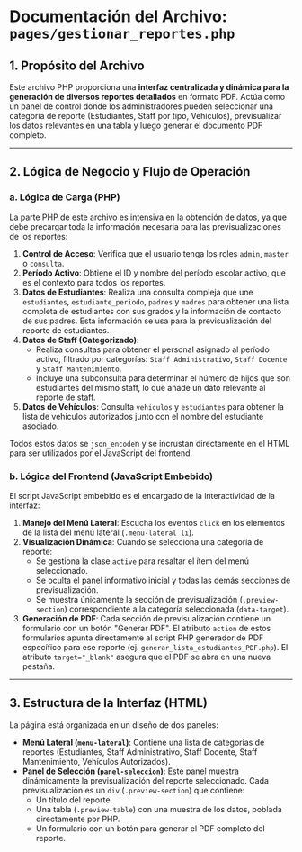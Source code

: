 # Documentación del Archivo: `pages/gestionar_reportes.php`

## 1. Propósito del Archivo

Este archivo PHP proporciona una **interfaz centralizada y dinámica para la generación de diversos reportes detallados** en formato PDF. Actúa como un panel de control donde los administradores pueden seleccionar una categoría de reporte (Estudiantes, Staff por tipo, Vehículos), previsualizar los datos relevantes en una tabla y luego generar el documento PDF completo.

---

## 2. Lógica de Negocio y Flujo de Operación

### a. Lógica de Carga (PHP)

La parte PHP de este archivo es intensiva en la obtención de datos, ya que debe precargar toda la información necesaria para las previsualizaciones de los reportes:

1.  **Control de Acceso**: Verifica que el usuario tenga los roles `admin`, `master` o `consulta`.
2.  **Período Activo**: Obtiene el ID y nombre del período escolar activo, que es el contexto para todos los reportes.
3.  **Datos de Estudiantes**: Realiza una consulta compleja que une `estudiantes`, `estudiante_periodo`, `padres` y `madres` para obtener una lista completa de estudiantes con sus grados y la información de contacto de sus padres. Esta información se usa para la previsualización del reporte de estudiantes.
4.  **Datos de Staff (Categorizado)**: 
    *   Realiza consultas para obtener el personal asignado al período activo, filtrado por categorías: `Staff Administrativo`, `Staff Docente` y `Staff Mantenimiento`.
    *   Incluye una subconsulta para determinar el número de hijos que son estudiantes del mismo staff, lo que añade un dato relevante al reporte de staff.
5.  **Datos de Vehículos**: Consulta `vehiculos` y `estudiantes` para obtener la lista de vehículos autorizados junto con el nombre del estudiante asociado.

Todos estos datos se `json_encode`n y se incrustan directamente en el HTML para ser utilizados por el JavaScript del frontend.

### b. Lógica del Frontend (JavaScript Embebido)

El script JavaScript embebido es el encargado de la interactividad de la interfaz:

1.  **Manejo del Menú Lateral**: Escucha los eventos `click` en los elementos de la lista del menú lateral (`.menu-lateral li`).
2.  **Visualización Dinámica**: Cuando se selecciona una categoría de reporte:
    *   Se gestiona la clase `active` para resaltar el ítem del menú seleccionado.
    *   Se oculta el panel informativo inicial y todas las demás secciones de previsualización.
    *   Se muestra únicamente la sección de previsualización (`.preview-section`) correspondiente a la categoría seleccionada (`data-target`).
3.  **Generación de PDF**: Cada sección de previsualización contiene un formulario con un botón "Generar PDF". El atributo `action` de estos formularios apunta directamente al script PHP generador de PDF específico para ese reporte (ej. `generar_lista_estudiantes_PDF.php`). El atributo `target="_blank"` asegura que el PDF se abra en una nueva pestaña.

---

## 3. Estructura de la Interfaz (HTML)

La página está organizada en un diseño de dos paneles:

*   **Menú Lateral (`menu-lateral`)**: Contiene una lista de categorías de reportes (Estudiantes, Staff Administrativo, Staff Docente, Staff Mantenimiento, Vehículos Autorizados).
*   **Panel de Selección (`panel-seleccion`)**: Este panel muestra dinámicamente la previsualización del reporte seleccionado. Cada previsualización es un `div` (`.preview-section`) que contiene:
    *   Un título del reporte.
    *   Una tabla (`.preview-table`) con una muestra de los datos, poblada directamente por PHP.
    *   Un formulario con un botón para generar el PDF completo del reporte.
